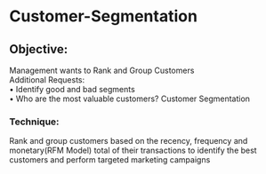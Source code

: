 # Customer-Segmentation

## Objective:
Management wants to Rank and Group Customers<br/>
Additional Requests:<br/>
• Identify good and bad segments<br/>
• Who are the most valuable customers?
Customer Segmentation
### Technique:
Rank and group customers based on the recency, frequency and monetary(RFM Model) total of their transactions to identify the best customers and perform targeted marketing campaigns

